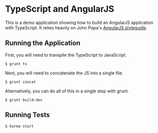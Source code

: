 # TypeScript and AngularJS

This is a demo application showing how to build an AngularJS application with TypeScript. It relies heavily on John Papa's
[AngularJS styleguide](https://github.com/johnpapa/angular-styleguide).

## Running the Application

First, you will need to transpile the TypeScript to JavaScript.

```
$ grunt ts
```

Next, you will need to concatenate the JS into a single file.

```
$ grunt concat
```

Alternatively, you can do all of this in a single step with grunt.

```
$ grunt build:dev
```

## Running Tests

```
$ karma start
```
